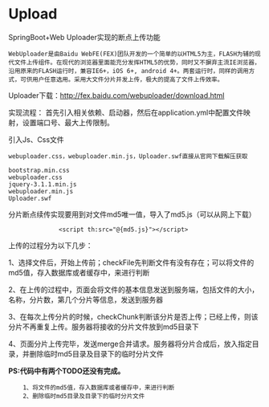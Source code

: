 # Upload
SpringBoot+Web Uploader实现的断点上传功能

`WebUploader是由Baidu WebFE(FEX)团队开发的一个简单的以HTML5为主，FLASH为辅的现代文件上传组件。在现代的浏览器里面能充分发挥HTML5的优势，同时又不摒弃主流IE浏览器，沿用原来的FLASH运行时，兼容IE6+，iOS 6+, android 4+。两套运行时，同样的调用方式，可供用户任意选用。采用大文件分片并发上传，极大的提高了文件上传效率。
`

Uploader下载：http://fex.baidu.com/webuploader/download.html

实现流程：
    首先引入相关依赖、启动器，然后在application.yml中配置文件映射，设置端口号、最大上传限制。
    
引入Js、Css文件
    
    webuploader.css，webuploader.min.js，Uploader.swf直接从官网下载解压获取
    
    bootstrap.min.css
    webuploader.css
    jquery-3.1.1.min.js
    webuploader.min.js
    Uploader.swf


分片断点续传实现要用到对文件md5唯一值，导入了md5.js（可以从网上下载）

                  <script th:src="@{md5.js}"></script>
                  
上传的过程分为以下几步：

1、选择文件后，开始上传前；checkFile先判断文件有没有存在；可以将文件的md5值，存入数据库或者缓存中，来进行判断

2、在上传的过程中，页面会将文件的基本信息发送到服务端，包括文件的大小，名称，分片数，第几个分片等信息，发送到服务器

3、在每次上传分片的时候，checkChunk判断该分片是否上传；已经上传，则该分片不再重复上传。服务器将接收的分片文件放到md5目录下

4、页面分片上传完毕，发送merge合并请求。服务器将分片合成后，放入指定目录，并删除临时md5目录及目录下的临时分片文件



**PS:代码中有两个TODO还没有完成。**
   
        1、将文件的md5值，存入数据库或者缓存中，来进行判断
        2、删除临时md5目录及目录下的临时分片文件
